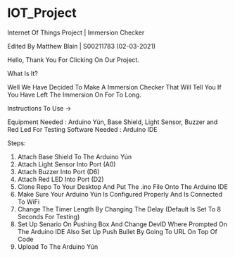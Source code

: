 # IOT_Project
Internet Of Things Project | Immersion Checker

Edited By Matthew Blain | S00211783 (02-03-2021)




Hello, Thank You For Clicking On Our Project.

What Is It?

Well We Have Decided To Make A Immersion Checker That Will Tell You If You Have Left The Immersion On For To Long.

Instructions To Use ->

Equipment Needed : Arduino Yún, Base Shield, Light Sensor, Buzzer and Red Led For Testing
Software Needed  : Arduino IDE

Steps:

1. Attach Base Shield To The Arduino Yún
2. Attach Light Sensor Into Port (A0)
3. Attach Buzzer Into Port (D6)
4. Attach Red LED Into Port (D2)
5. Clone Repo To Your Desktop And Put The .ino File Onto The Arduino IDE
6. Make Sure Your Arduino Yún Is Configured Properly And Is Connected To WiFi
7. Change The Timer Length By Changing The Delay (Default Is Set To 8 Seconds For Testing)
8. Set Up Senario On Pushing Box And Change DevID Where Prompted On The Arduino IDE Also Set Up Push Bullet By Going To URL On Top Of Code
9. Upload To The Arduino Yún

